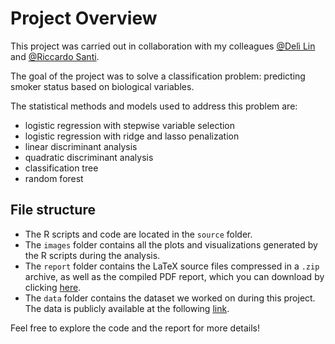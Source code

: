 # Project Overview

This project was carried out in collaboration with my colleagues [@Delì Lin](https://github.com/lindeli31) and [@Riccardo Santi](https://github.com/santiric).

The goal of the project was to solve a classification problem: predicting smoker status based on biological variables.

The statistical methods and models used to address this problem are:
- logistic regression with stepwise variable selection
- logistic regression with ridge and lasso penalization
- linear discriminant analysis
- quadratic discriminant analysis
- classification tree
- random forest

## File structure

- The R scripts and code are located in the `source` folder.
- The `images` folder contains all the plots and visualizations generated by the R scripts during the analysis.
- The `report` folder contains the LaTeX source files compressed in a `.zip` archive, as well as the compiled PDF report, which you can download by clicking [here](https://raw.githubusercontent.com/MicheleGarbin/Smoker-status-prediction/main/report/Smoker_status_prediction.pdf).
- The `data` folder contains the dataset we worked on during this project. The data is publicly available at the following [link](https://www.kaggle.com/datasets/gauravduttakiit/smoker-status-prediction-using-biosignals?select=train_dataset.csv).

Feel free to explore the code and the report for more details!

